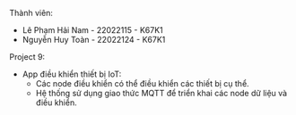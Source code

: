 Thành viên:
- Lê Phạm Hải Nam - 22022115 - K67K1
- Nguyễn Huy Toàn - 22022124 - K67K1

Project 9: 
- App điều khiển thiết bị IoT:
	+ Các node điều khiển có thể điều khiển các thiết bị cụ thể. 
	+ Hệ thống sử dụng giao thức MQTT để triển khai các node dữ liệu và điều khiển.



